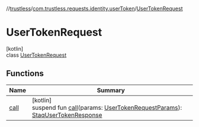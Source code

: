 //[trustless](../../../index.md)/[com.trustless.requests.identity.userToken](../index.md)/[UserTokenRequest](index.md)

# UserTokenRequest

[kotlin]\
class [UserTokenRequest](index.md)

## Functions

| Name | Summary |
|---|---|
| [call](call.md) | [kotlin]<br>suspend fun [call](call.md)(params: [UserTokenRequestParams](../-user-token-request-params/index.md)): [StaqUserTokenResponse](../../com.trustless.requests.identity/-staq-user-token-response/index.md) |
